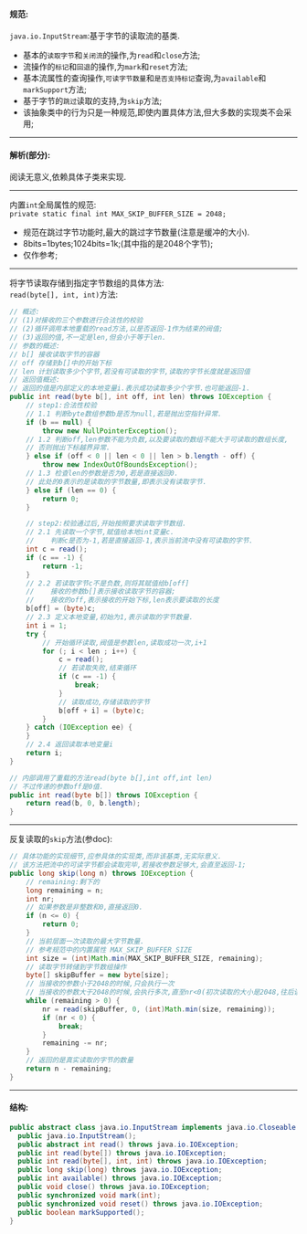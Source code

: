 #### 规范:  
`java.io.InputStream`:基于字节的读取流的基类.  
- 基本的`读取字节`和`关闭流`的操作,为`read`和`close`方法;  
- 流操作的`标记`和`回退`的操作,为`mark`和`reset`方法;  
- 基本流属性的查询操作,`可读字节数量`和`是否支持标记`查询,为`available`和`markSupport`方法;  
- 基于字节的`跳过`读取的支持,为`skip`方法;  
- 该抽象类中的行为只是一种规范,即使内置具体方法,但大多数的实现类不会采用;  

---  
#### 解析(部分):  
阅读无意义,依赖具体子类来实现.  

---  
内置`int`全局属性的规范:  
`private static final int MAX_SKIP_BUFFER_SIZE = 2048;`  
- 规范在跳过字节功能时,最大的跳过字节数量(注意是缓冲的大小).  
- 8bits=1bytes;1024bits=1k;(其中指的是2048个字节);  
- 仅作参考;  

---  
将字节读取存储到指定字节数组的具体方法:  
`read(byte[], int, int)`方法:  
```java
// 概述:
// (1)对接收的三个参数进行合法性的校验
// (2)循环调用本地重载的read方法,以是否返回-1作为结束的阀值;  
// (3)返回的值,不一定是len,但会小于等于len.
// 参数的概述:
// b[] 接收读取字节的容器
// off 存储到b[]中的开始下标
// len 计划读取多少个字节,若没有可读取的字节,读取的字节长度就是返回值
// 返回值概述:
// 返回的值是内部定义的本地变量i.表示成功读取多少个字节.也可能返回-1.
public int read(byte b[], int off, int len) throws IOException {
    // step1:合法性校验
    // 1.1 判断byte数组参数b是否为null,若是抛出空指针异常.
    if (b == null) {
        throw new NullPointerException();
    // 1.2 判断off,len参数不能为负数,以及要读取的数组不能大于可读取的数组长度,
    // 否则抛出下标越界异常.  
    } else if (off < 0 || len < 0 || len > b.length - off) {
        throw new IndexOutOfBoundsException();
    // 1.3 检查len的参数是否为0,若是直接返回0.
    // 此处的0表示的是读取的字节数量,即表示没有读取字节.  
    } else if (len == 0) {
        return 0;
    }

    // step2:校验通过后,开始按照要求读取字节数组.
    // 2.1 先读取一个字节,赋值给本地int变量c.
    //    判断c是否为-1,若是直接返回-1,表示当前流中没有可读取的字节.
    int c = read();
    if (c == -1) {
        return -1;
    }
    // 2.2 若读取字节c不是负数,则将其赋值给b[off]  
    //    接收的参数b[]表示接收读取字节的容器;
    //    接收的off,表示接收的开始下标,len表示要读取的长度
    b[off] = (byte)c;
    // 2.3 定义本地变量,初始为1,表示读取的字节数量.
    int i = 1;
    try {
        // 开始循环读取,阀值是参数len,读取成功一次,i+1
        for (; i < len ; i++) {
            c = read();
            // 若读取失败,结束循环
            if (c == -1) {
                break;
            }
            // 读取成功,存储读取的字节
            b[off + i] = (byte)c;
        }
    } catch (IOException ee) {
    }
    // 2.4 返回读取本地变量i
    return i;
}
```  
```java
// 内部调用了重载的方法read(byte b[],int off,int len)
// 不过传递的参数off是0值.
public int read(byte b[]) throws IOException {
    return read(b, 0, b.length);
}
```  

---  
反复读取的`skip`方法(参doc):  
```java
// 具体功能的实现细节,应参具体的实现类,而非该基类,无实际意义.  
// 该方法把流中的可读字节都会读取完毕,若接收参数足够大,会直至返回-1;  
public long skip(long n) throws IOException {
    // remaining:剩下的
    long remaining = n;
    int nr;
    // 如果参数是非整数和0,直接返回0.
    if (n <= 0) {
        return 0;
    }
    // 当前层面一次读取的最大字节数量.
    // 参考规范中的内置属性 MAX_SKIP_BUFFER_SIZE  
    int size = (int)Math.min(MAX_SKIP_BUFFER_SIZE, remaining);
    // 读取字节转储到字节数组操作
    byte[] skipBuffer = new byte[size];
    // 当接收的参数小于2048的时候,只会执行一次
    // 当接收的参数大于2048的时候,会执行多次,直至nr<0(初次读取的大小是2048,往后读取的大小是n-remaining)  
    while (remaining > 0) {
        nr = read(skipBuffer, 0, (int)Math.min(size, remaining));
        if (nr < 0) {
            break;
        }
        remaining -= nr;
    }
    // 返回的是真实读取的字节的数量  
    return n - remaining;
}
```  

---  
#### 结构:  
```java
public abstract class java.io.InputStream implements java.io.Closeable {
  public java.io.InputStream();
  public abstract int read() throws java.io.IOException;
  public int read(byte[]) throws java.io.IOException;
  public int read(byte[], int, int) throws java.io.IOException;
  public long skip(long) throws java.io.IOException;
  public int available() throws java.io.IOException;
  public void close() throws java.io.IOException;
  public synchronized void mark(int);
  public synchronized void reset() throws java.io.IOException;
  public boolean markSupported();
}
```  
